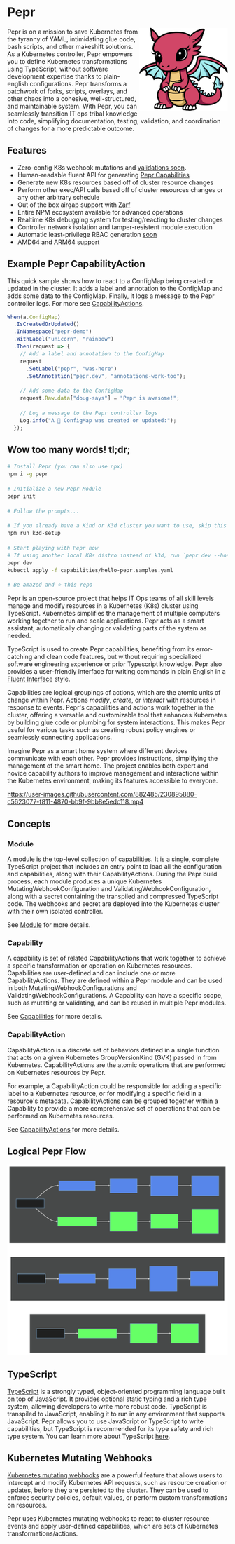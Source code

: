 # Pepr

<img align="right" width="40%" src=".images/pepr.png" />

Pepr is on a mission to save Kubernetes from the tyranny of YAML, intimidating glue code, bash scripts, and other makeshift solutions. As a Kubernetes controller, Pepr empowers you to define Kubernetes transformations using TypeScript, without software development expertise thanks to plain-english configurations. Pepr transforms a patchwork of forks, scripts, overlays, and other chaos into a cohesive, well-structured, and maintainable system. With Pepr, you can seamlessly transition IT ops tribal knowledge into code, simplifying documentation, testing, validation, and coordination of changes for a more predictable outcome.

## Features

- Zero-config K8s webhook mutations and [validations soon](https://github.com/defenseunicorns/pepr/issues/73).
- Human-readable fluent API for generating [Pepr Capabilities](#capability)
- Generate new K8s resources based off of cluster resource changes
- Perform other exec/API calls based off of cluster resources changes or any other arbitrary schedule
- Out of the box airgap support with [Zarf](https://zarf.dev)
- Entire NPM ecosystem available for advanced operations
- Realtime K8s debugging system for testing/reacting to cluster changes
- Controller network isolation and tamper-resistent module execution
- Automatic least-privilege RBAC generation [soon](https://github.com/defenseunicorns/pepr/issues/31)
- AMD64 and ARM64 support

## Example Pepr CapabilityAction

This quick sample shows how to react to a ConfigMap being created or updated in the cluster. It adds a label and annotation to the ConfigMap and adds some data to the ConfigMap. Finally, it logs a message to the Pepr controller logs. For more see [CapabilityActions](./docs/actions.md).

```ts
When(a.ConfigMap)
  .IsCreatedOrUpdated()
  .InNamespace("pepr-demo")
  .WithLabel("unicorn", "rainbow")
  .Then(request => {
    // Add a label and annotation to the ConfigMap
    request
      .SetLabel("pepr", "was-here")
      .SetAnnotation("pepr.dev", "annotations-work-too");

    // Add some data to the ConfigMap
    request.Raw.data["doug-says"] = "Pepr is awesome!";

    // Log a message to the Pepr controller logs
    Log.info("A 🦄 ConfigMap was created or updated:");
  });
```

## Wow too many words! tl;dr;

```bash
# Install Pepr (you can also use npx)
npm i -g pepr

# Initialize a new Pepr Module
pepr init

# Follow the prompts...

# If you already have a Kind or K3d cluster you want to use, skip this step
npm run k3d-setup

# Start playing with Pepr now
# If using another local K8s distro instead of k3d, run `pepr dev --host host.docker.internal`
pepr dev
kubectl apply -f capabilities/hello-pepr.samples.yaml

# Be amazed and ⭐️ this repo
```

Pepr is an open-source project that helps IT Ops teams of all skill levels manage and modify resources in a Kubernetes (K8s) cluster using TypeScript. Kubernetes simplifies the management of multiple computers working together to run and scale applications. Pepr acts as a smart assistant, automatically changing or validating parts of the system as needed.

TypeScript is used to create Pepr capabilities, benefiting from its error-catching and clean code features, but without requiring specialized software engineering experience or prior Typescript knowledge. Pepr also provides a user-friendly interface for writing commands in plain English in a [Fluent Interface](https://en.wikipedia.org/wiki/Fluent_interface) style.

Capabilities are logical groupings of actions, which are the atomic units of change within Pepr. Actions _modify_, _create_, or _interact_ with resources in response to events. Pepr's capabilities and actions work together in the cluster, offering a versatile and customizable tool that enhances Kubernetes by building glue code or plumbing for system interactions. This makes Pepr useful for various tasks such as creating robust policy engines or seamlessly connecting applications.

Imagine Pepr as a smart home system where different devices communicate with each other. Pepr provides instructions, simplifying the management of the smart home. The project enables both expert and novice capability authors to improve management and interactions within the Kubernetes environment, making its features accessible to everyone.

https://user-images.githubusercontent.com/882485/230895880-c5623077-f811-4870-bb9f-9bb8e5edc118.mp4

## Concepts

### Module

A module is the top-level collection of capabilities. It is a single, complete TypeScript project that includes an entry point to load all the configuration and capabilities, along with their CapabilityActions. During the Pepr build process, each module produces a unique Kubernetes MutatingWebhookConfiguration and ValidatingWebhookConfiguration, along with a secret containing the transpiled and compressed TypeScript code. The webhooks and secret are deployed into the Kubernetes cluster with their own isolated controller.

See [Module](./docs/module.md) for more details.

### Capability

A capability is set of related CapabilityActions that work together to achieve a specific transformation or operation on Kubernetes resources. Capabilities are user-defined and can include one or more CapabilityActions. They are defined within a Pepr module and can be used in both MutatingWebhookConfigurations and ValidatingWebhookConfigurations. A Capability can have a specific scope, such as mutating or validating, and can be reused in multiple Pepr modules.

See [Capabilities](./docs/capabilities.md) for more details.

### CapabilityAction

CapabilityAction is a discrete set of behaviors defined in a single function that acts on a given Kubernetes GroupVersionKind (GVK) passed in from Kubernetes. CapabilityActions are the atomic operations that are performed on Kubernetes resources by Pepr.

For example, a CapabilityAction could be responsible for adding a specific label to a Kubernetes resource, or for modifying a specific field in a resource's metadata. CapabilityActions can be grouped together within a Capability to provide a more comprehensive set of operations that can be performed on Kubernetes resources.

See [CapabilityActions](./docs/actions.md) for more details.

## Logical Pepr Flow
![Module Diagram](./.images/modules.svg)

## TypeScript

[TypeScript](https://www.typescriptlang.org/) is a strongly typed, object-oriented programming language built on top of JavaScript. It provides optional static typing and a rich type system, allowing developers to write more robust code. TypeScript is transpiled to JavaScript, enabling it to run in any environment that supports JavaScript. Pepr allows you to use JavaScript or TypeScript to write capabilities, but TypeScript is recommended for its type safety and rich type system. You can learn more about TypeScript [here](https://www.typescriptlang.org/docs/handbook/typescript-from-scratch.html).

## Kubernetes Mutating Webhooks

[Kubernetes mutating webhooks](https://kubernetes.io/docs/reference/access-authn-authz/extensible-admission-controllers/) are a powerful feature that allows users to intercept and modify Kubernetes API requests, such as resource creation or updates, before they are persisted to the cluster. They can be used to enforce security policies, default values, or perform custom transformations on resources.

Pepr uses Kubernetes mutating webhooks to react to cluster resource events and apply user-defined capabilities, which are sets of Kubernetes transformations/actions.
